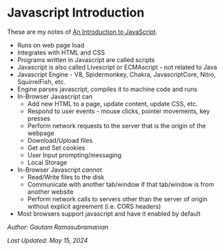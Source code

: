 # Javascript Introduction

These are my notes of [An Introduction to JavaScript](https://javascript.info/intro).

- Runs on web page load
- Integrates with HTML and CSS
- Programs written in Javascript are called scripts
- Javascript is also called Livescript or ECMAscript - not related to Java
- Javascript Engine - V8, Spidermonkey, Chakra, JavascriptCore, Nitro, SquirrelFish, etc.
- Engine parses javascript, compiles it to machine code and runs
- In-Browser Javascript can
  - Add new HTML to a page, update content, update CSS, etc.
  - Respond to user events - mouse clicks, pointer movements, key presses
  - Perform network requests to the server that is the origin of the webpage
  - Download/Upload files
  - Get and Set cookies
  - User Input prompting/messaging
  - Local Storage
- In-Browser Javascript _cannot_
  - Read/Write files to the disk
  - Communicate with another tab/window if that tab/window is from another website
  - Perform network calls to servers other than the server of origin without explicit agreement (i.e. CORS headers)
- Most browsers support javascript and have it enabled by default

_Author: Gautam Ramasubramanian_

_Last Updated: May 15, 2024_
